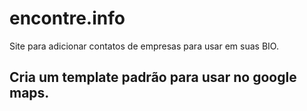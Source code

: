 # encontre.info

Site para adicionar contatos de empresas para usar em suas BIO.

## Cria um template padrão para usar no google maps.

